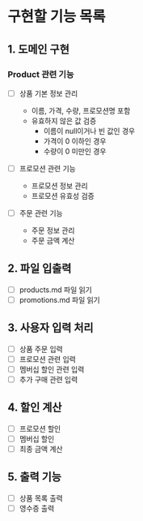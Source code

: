 # 구현할 기능 목록

## 1. 도메인 구현
### Product 관련 기능
- [ ] 상품 기본 정보 관리
  - 이름, 가격, 수량, 프로모션명 포함
  - 유효하지 않은 값 검증
    - 이름이 null이거나 빈 값인 경우
    - 가격이 0 이하인 경우
    - 수량이 0 미만인 경우


- [ ] 프로모션 관련 기능
    - 프로모션 정보 관리
    - 프로모션 유효성 검증
- [ ] 주문 관련 기능
    - 주문 정보 관리
    - 주문 금액 계산

## 2. 파일 입출력
- [ ] products.md 파일 읽기
- [ ] promotions.md 파일 읽기

## 3. 사용자 입력 처리
- [ ] 상품 주문 입력
- [ ] 프로모션 관련 입력
- [ ] 멤버십 할인 관련 입력
- [ ] 추가 구매 관련 입력

## 4. 할인 계산
- [ ] 프로모션 할인
- [ ] 멤버십 할인
- [ ] 최종 금액 계산

## 5. 출력 기능
- [ ] 상품 목록 출력
- [ ] 영수증 출력